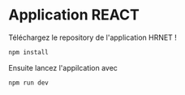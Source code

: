 # Application REACT

Téléchargez le repository de l'application HRNET !

```bash
npm install
```
Ensuite lancez l'appilcation avec
```bash
npm run dev
```
